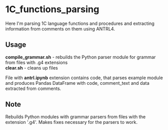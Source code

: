 # 1C_functions_parsing
Here I'm parsing 1C language functions and procedures and extracting information from comments on them using ANTRL4.

## Usage
**compile_grammar.sh** - rebuilds the Python parser module for grammar from files with .g4 extensions  
**clear.sh** - cleans up files

File with **antrl.ipynb** extension contains code, that parses example module and produces Pandas DataFrame with code, comment_text and data extracted from comments.

## Note
Rebuilds Python modules with grammar parsers from files with the extension '.g4'. Makes fixes necessary for the parsers to work.
